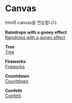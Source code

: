 # Canvas

html5 canvas를 연습합니다.

**Raindrops with a gooey effect**<br>
[Raindrops with a gooey effect](./simple-particle/README.md)

**Tree**<br>
[Tree](./draw-growing-tree/README.md)

**Fireworks**<br>
[Fireworks](./fireworks/README.md)

**Countdown**<br>
[Countdown](./countdown/README.md)

**Confetti**<br>
[Confetti](./confetti/README.md)
